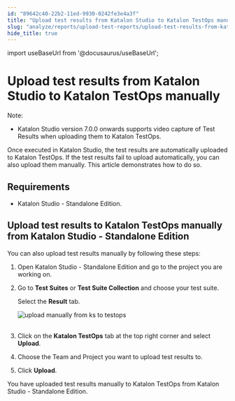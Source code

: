 ```yaml
---
id: "89642c40-22b2-11ed-9930-0242fe3e4a3f"
title: "Upload test results from Katalon Studio to Katalon TestOps manually"
slug: "analyze/reports/upload-test-reports/upload-test-results-from-katalon-studio-to-katalon-testops-manually"
hide_title: true
---
```

import useBaseUrl from '@docusaurus/useBaseUrl';


# <a id="id" class="anchor_top_offset"/><a id="ariaid-title1" class="anchor_top_offset"/>Upload test results from <span xmlns="http://www.w3.org/1999/xhtml" className="ph">Katalon Studio</span>  to <span xmlns="http://www.w3.org/1999/xhtml" className="ph">Katalon TestOps</span>  manually

<div xmlns="http://www.w3.org/1999/xhtml" className="note note note_note"><span className="note__title">Note:</span> 
  <ul className="ul"><li className="li">Katalon Studio version 7.0.0 onwards supports video capture of Test Results when uploading them to Katalon TestOps.</li></ul>
</div>
<p xmlns="http://www.w3.org/1999/xhtml" className="p">Once executed in <span className="ph">Katalon Studio</span>, the test results are automatically  uploaded  to <span className="ph">Katalon TestOps</span>. If the test results fail to upload automatically, you can also upload them manually. This article demonstrates how to do so.</p> 

## Requirements

<ul xmlns="http://www.w3.org/1999/xhtml" className="ul"><li className="li"><p className="p">Katalon Studio - Standalone Edition.</p></li></ul> 

## <a id="id_3" class="anchor_top_offset"/>Upload test results to <span xmlns="http://www.w3.org/1999/xhtml" className="ph">Katalon TestOps</span>  manually from Katalon Studio - Standalone Edition

<p xmlns="http://www.w3.org/1999/xhtml" className="p">You can also upload test results manually by following these steps:</p> 
<ol xmlns="http://www.w3.org/1999/xhtml" className="ol"><li className="li">     <p className="p">Open Katalon Studio - Standalone Edition and go to the project you are working on.</p>   </li><li className="li">     <p className="p">Go to <strong className="ph b">Test Suites</strong> or <strong className="ph b">Test Suite Collection</strong> and choose your test suite.</p>     <p className="p">Select the <strong className="ph b">Result</strong> tab.</p>     <p className="p"> <img className="image" src={useBaseUrl("https://github.com/katalon-studio/docs-images/raw/master/katalon-analytics/docs/testops-revamp-july-test-uploads-to-kto-from-ks/KS-TESTOPS-Upload-result-manually.png")} alt="upload manually from ks to testops" /><br /><br />     </p>   </li><li className="li">     <p className="p">Click on the <strong className="ph b">Katalon TestOps</strong> tab at the top right corner and select <strong className="ph b">Upload</strong>.</p>   </li><li className="li">     <p className="p">Choose the Team and Project you want to upload test results to.</p>   </li><li className="li">     <p className="p">Click <strong className="ph b">Upload</strong>.</p>   </li></ol> 
<p xmlns="http://www.w3.org/1999/xhtml" className="p"> You have uploaded test results manually to Katalon TestOps from Katalon Studio - Standalone Edition.</p> 
